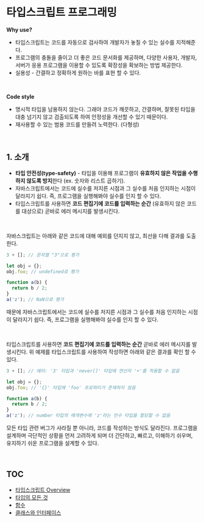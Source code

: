 # 타입스크립트 프로그래밍

**Why use?**

- 타입스크립트는 코드를 자동으로 검사하여 개발자가 놓칠 수 있는 실수를 지적해준다.
- 프로그램의 충돌을 줄이고 더 좋은 코드 문서화를 제공하며, 다양한 사용자, 개발자, 서버가 응용 프로그램을 이용할 수 있도록 확장성을 확보하는 방법 제공한다.
- 실용성 - 간결하고 정확하게 원하는 바를 표현 할 수 있다.

&nbsp;

**Code style**

- 명시적 타입을 남용하지 않는다. 그래야 코드가 깨끗하고, 간결하며, 잘못된 타입을 대충 넘기지 않고 검출되도록 하여 안정성을 개선할 수 있기 때문이다.
- 재사용할 수 있는 범용 코드를 만들려 노력한다. (다형성)

&nbsp;

## 1. 소개

- **타입 안전성(type-safety)** - 타입을 이용해 프로그램이 **유효하지 않은 작업을 수행하지 않도록 방지**한다 (ex. 숫자와 리스트 곱하기).
- 자바스크립트에서는 코드에 실수를 저지른 시점과 그 실수를 처음 인지하는 시점이 달라지기 쉽다. 즉, 프로그램을 실행해봐야 실수를 인지 할 수 있다.
- 타입스크립트를 사용하면 **코드 편집기에 코드를 입력하는 순간** (유효하지 않은 코드를 대상으로) 곧바로 에러 메시지를 발생시킨다.

&nbsp;

자바스크립트는 아래와 같은 코드에 대해 예외를 던지지 않고, 최선을 다해 결과를 도출한다.

```javascript
3 + []; // 문자열 "3"으로 평가

let obj = {};
obj.foo; // undefined로 평가

function a(b) {
  return b / 2;
}
a('z'); // NaN으로 평가
```

때문에 자바스크립트에서는 코드에 실수를 저지른 시점과 그 실수를 처음 인지하는 시점이 달라지기 쉽다. 즉, 프로그램을 실행해봐야 실수를 인지 할 수 있다.

&nbsp;  

타입스크립트를 사용하면 **코드 편집기에 코드를 입력하는 순간** 곧바로 에러 메시지를 발생시킨다. 위 예제를 타입스크립트를 사용하여 작성하면 아래와 같은 결과를 확인 할 수 있다.

```typescript
3 + []; // 에러: '3' 타입과 'never[]' 타입에 연산자 '+'를 적용할 수 없음

let obj = {};
obj.foo; // '{}' 타입에 'foo' 프로퍼티가 존재하지 않음

function a(b) {
  return b / 2;
}
a('z'); // number 타입의 매개변수에 'z'라는 인수 타입을 할당할 수 없음
```

모든 타입 관련 버그가 사라질 뿐 아니라, 코드를 작성하는 방식도 달라진다. 프로그램을 설계하며 극단적인 상황을 먼저 고려하게 되며 더 간단하고, 빠르고, 이해하기 쉬우며, 유지하기 쉬운 프로그램을 설계할 수 있다.

&nbsp;

## TOC

* [타입스크립트 Overview](./src/chapter2)
* [타입의 모든 것](./src/chapter3)
* [함수](./src/chapter4)
* [클래스와 인터페이스](./src/chapter5)

&nbsp;  

